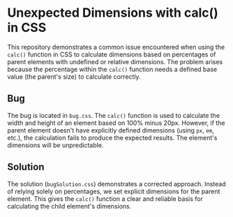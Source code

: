 # Unexpected Dimensions with calc() in CSS

This repository demonstrates a common issue encountered when using the `calc()` function in CSS to calculate dimensions based on percentages of parent elements with undefined or relative dimensions.  The problem arises because the percentage within the `calc()` function needs a defined base value (the parent's size) to calculate correctly.

## Bug

The bug is located in `bug.css`.  The `calc()` function is used to calculate the width and height of an element based on 100% minus 20px. However, if the parent element doesn't have explicitly defined dimensions (using `px`, `em`, etc.), the calculation fails to produce the expected results.  The element's dimensions will be unpredictable.

## Solution

The solution (`bugSolution.css`) demonstrates a corrected approach.  Instead of relying solely on percentages, we set explicit dimensions for the parent element. This gives the `calc()` function a clear and reliable basis for calculating the child element's dimensions.